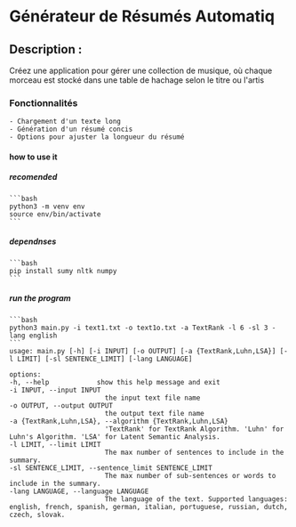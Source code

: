 # Générateur de Résumés Automatiq

## Description : 

Créez une application pour gérer une collection de musique, où chaque
morceau est stocké dans une table de hachage selon le titre ou l'artis

### Fonctionnalités

    - Chargement d'un texte long
    - Génération d'un résumé concis
    - Options pour ajuster la longueur du résumé

#### how to use it
##### recomended 

    ```bash
    python3 -m venv env
    source env/bin/activate
    ```
##### dependnses

    ```bash
    pip install sumy nltk numpy
    ```
##### run the program

    ```bash
    python3 main.py -i text1.txt -o text1o.txt -a TextRank -l 6 -sl 3 -lang english
    ```
    usage: main.py [-h] [-i INPUT] [-o OUTPUT] [-a {TextRank,Luhn,LSA}] [-l LIMIT] [-sl SENTENCE_LIMIT] [-lang LANGUAGE]

    options:
    -h, --help            show this help message and exit
    -i INPUT, --input INPUT
                            the input text file name
    -o OUTPUT, --output OUTPUT
                            the output text file name
    -a {TextRank,Luhn,LSA}, --algorithm {TextRank,Luhn,LSA}
                            'TextRank' for TextRank Algorithm. 'Luhn' for Luhn's Algorithm. 'LSA' for Latent Semantic Analysis.
    -l LIMIT, --limit LIMIT
                            The max number of sentences to include in the summary.
    -sl SENTENCE_LIMIT, --sentence_limit SENTENCE_LIMIT
                            The max number of sub-sentences or words to include in the summary.
    -lang LANGUAGE, --language LANGUAGE
                            The language of the text. Supported languages: english, french, spanish, german, italian, portuguese, russian, dutch, czech, slovak.